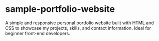 # sample-portfolio-website
A simple and responsive personal portfolio website built with HTML and CSS to showcase my projects, skills, and contact information. Ideal for beginner front-end developers.

